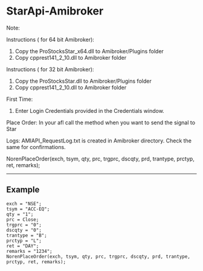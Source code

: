 # StarApi-Amibroker

Note: 


Instructions ( for 64 bit Amibroker): 

1. Copy the ProStocksStar_x64.dll to Amibroker/Plugins folder
2. Copy cpprest141_2_10.dll to Amibroker folder

Instructions ( for 32 bit Amibroker): 

1. Copy the ProStocksStar.dll to Amibroker/Plugins folder
2. Copy cpprest141_2_10.dll to Amibroker folder


First Time:
1. Enter Login Credentials provided in the Credentials window. 

Place Order:
In your afl call the method when you want to send the signal to Star

Logs:
AMIAPI_RequestLog.txt is created in Amibroker directory. Check the same for confirmations. 

NorenPlaceOrder(exch, tsym, qty, prc, trgprc, dscqty, prd, trantype, prctyp, ret, remarks);       

****
## Example
````
exch = "NSE";
tsym = "ACC-EQ";
qty = "1";
prc = Close;
trgprc = "0";
dscqty = "0";
trantype = "B";
prctyp = "L";
ret = "DAY";
remarks = "1234";
NorenPlaceOrder(exch, tsym, qty, prc, trgprc, dscqty, prd, trantype, prctyp, ret, remarks);       
````
